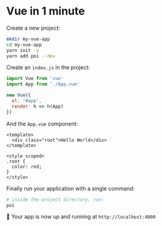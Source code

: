 # Vue in 1 minute

Create a new project:

```bash
mkdir my-vue-app
cd my-vue-app
yarn init -y
yarn add poi --dev
```

Create an `index.js` in the project:

```js
import Vue from 'vue'
import App from './App.vue'

new Vue({
  el: '#app',
  render: h => h(App)
})
```

And the `App.vue` component:

```vue
<template>
  <div class="root">Hello World</div>
</template>

<style scoped>
.root {
  color: red;
}
</style>
```

Finally run your application with a single command:

```bash
# inside the project directory, run:
poi
```

🎉 Your app is now up and running at `http://localhost:4000`

